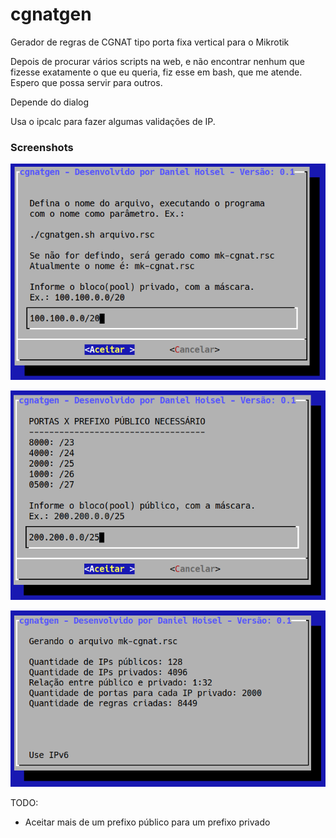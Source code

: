 # cgnatgen
Gerador de regras de CGNAT tipo porta fixa vertical para o Mikrotik

Depois de procurar vários scripts na web, e não encontrar nenhum que fizesse exatamente o que eu queria,
fiz esse em bash, que me atende. Espero que possa servir para outros.

Depende do dialog

Usa o ipcalc para fazer algumas validações de IP.

### Screenshots

![Screenshot da entrada do prefixo privado](/cgnatgen.png "Prefixo privado")

![Screenshot da entrada do prefixo público](/cgnatgen2.png "Prefixo público")

![Screenshot da saída com informações](/cgnatgen3.png "Informações de saída")


TODO: 
- Aceitar mais de um prefixo público para um prefixo privado

